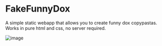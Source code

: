 # FakeFunnyDox

A simple static webapp that allows you to create funny dox copypastas.
Works in pure html and css, no server required.

![image](https://user-images.githubusercontent.com/45583576/150393152-bc995b69-9e30-45a7-ba50-12914f9ae6ab.png)
